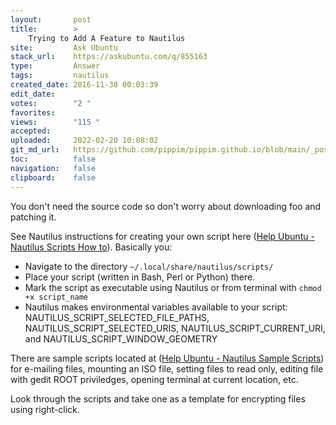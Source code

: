 ```yaml
---
layout:       post
title:        >
    Trying to Add A Feature to Nautilus
site:         Ask Ubuntu
stack_url:    https://askubuntu.com/q/855163
type:         Answer
tags:         nautilus
created_date: 2016-11-30 00:03:39
edit_date:    
votes:        "2 "
favorites:    
views:        "115 "
accepted:     
uploaded:     2022-02-20 10:08:02
git_md_url:   https://github.com/pippim/pippim.github.io/blob/main/_posts/2016/2016-11-30-Trying-to-Add-A-Feature-to-Nautilus.md
toc:          false
navigation:   false
clipboard:    false
---
```


You don't need the source code so don't worry about downloading foo and patching it.

See Nautilus instructions for creating your own script here ([Help Ubuntu - Nautilus Scripts How to][1]). Basically you:

 - Navigate to the directory `~/.local/share/nautilus/scripts/`
 - Place your script (written in Bash, Perl or Python) there.
 - Mark the script as executable using Nautilus or from terminal with `chmod +x script_name`
 - Nautilus makes environmental variables available to your script: NAUTILUS_SCRIPT_SELECTED_FILE_PATHS, NAUTILUS_SCRIPT_SELECTED_URIS, NAUTILUS_SCRIPT_CURRENT_URI, and NAUTILUS_SCRIPT_WINDOW_GEOMETRY

There are sample scripts located at ([Help Ubuntu - Nautilus Sample Scripts][2]) for e-mailing files, mounting an ISO file, setting files to read only, editing file with gedit ROOT priviledges, opening terminal at current location, etc.

Look through the scripts and take one as a template for encrypting files using right-click.

  [1]: https://help.ubuntu.com/community/NautilusScriptsHowto
  [2]: https://help.ubuntu.com/community/NautilusScriptsHowto/SampleScripts
